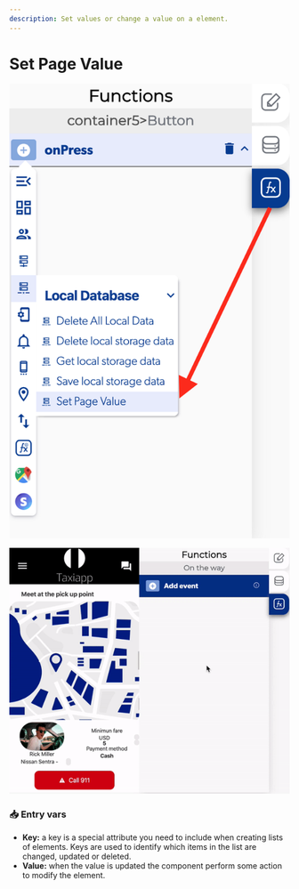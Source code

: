 ```yaml
---
description: Set values or change a value on a element.
---
```


# Set Page Value

![](../../../.gitbook/assets/captura-de-pantalla-2020-02-10-a-la-s-12.01.17.png)

![](../../../.gitbook/assets/ezgif.com-video-to-gif-2%20%282%29.gif)

###  <a id="entry-vars"></a>

### 📥 Entry vars <a id="entry-vars"></a>

* **Key:** a key is a special attribute you need to include when creating lists of elements. Keys are used to identify which items in the list are changed, updated or deleted.
* **Value:** when the value is updated the component perform some action to modify the element.



